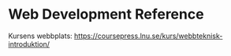 Web Development Reference
==================

Kursens webbplats:
https://coursepress.lnu.se/kurs/webbteknisk-introduktion/
